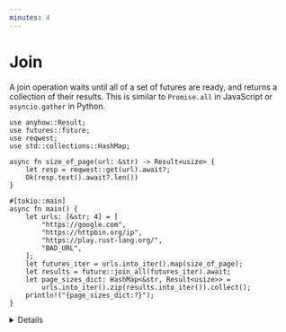 ```yaml
---
minutes: 4
---
```


# Join

A join operation waits until all of a set of futures are ready, and returns a
collection of their results. This is similar to `Promise.all` in JavaScript or
`asyncio.gather` in Python.

```rust,editable,compile_fail
use anyhow::Result;
use futures::future;
use reqwest;
use std::collections::HashMap;

async fn size_of_page(url: &str) -> Result<usize> {
    let resp = reqwest::get(url).await?;
    Ok(resp.text().await?.len())
}

#[tokio::main]
async fn main() {
    let urls: [&str; 4] = [
        "https://google.com",
        "https://httpbin.org/ip",
        "https://play.rust-lang.org/",
        "BAD_URL",
    ];
    let futures_iter = urls.into_iter().map(size_of_page);
    let results = future::join_all(futures_iter).await;
    let page_sizes_dict: HashMap<&str, Result<usize>> =
        urls.into_iter().zip(results.into_iter()).collect();
    println!("{page_sizes_dict:?}");
}
```

<details>

Copy this example into your prepared `src/main.rs` and run it from there.

- For multiple futures of disjoint types, you can use `std::future::join!` but
  you must know how many futures you will have at compile time. This is
  currently in the `futures` crate, soon to be stabilised in `std::future`.

- The risk of `join` is that one of the futures may never resolve, this would
  cause your program to stall.

- You can also combine `join_all` with `join!` for instance to join all requests
  to an http service as well as a database query. Try adding a
  `tokio::time::sleep` to the future, using `futures::join!`. This is not a
  timeout (that requires `select!`, explained in the next chapter), but
  demonstrates `join!`.

</details>

